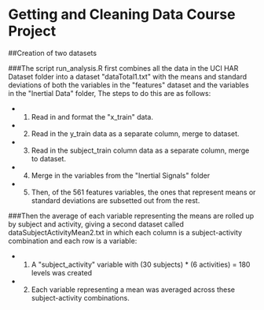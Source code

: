 Getting and Cleaning Data Course Project
===================================
##Creation of two datasets

###The script run_analysis.R first combines all the data in the UCI HAR Dataset folder into a dataset "dataTotal1.txt" with the means and standard deviations of both the variables in the "features" dataset and the variables in the "Inertial Data" folder, The steps to do this are as follows:
* 1. Read in and format the "x_train" data.
* 2. Read in the y_train data as a separate column, merge to dataset.
* 3. Read in the subject_train column data as a separate column, merge to dataset.
* 4. Merge in the variables from the "Inertial Signals" folder
* 5. Then, of the 561 features variables, the ones that represent means or standard deviations are subsetted out from the rest.

###Then the average of each variable representing the means are rolled up by subject and activity, giving a second dataset called dataSubjectActivityMean2.txt in which each column is a subject-activity combination and each row is a variable:
* 1. A "subject_activity" variable with (30 subjects) * (6 activities) = 180 levels was created
* 2. Each variable representing a mean was averaged across these subject-activity combinations.
